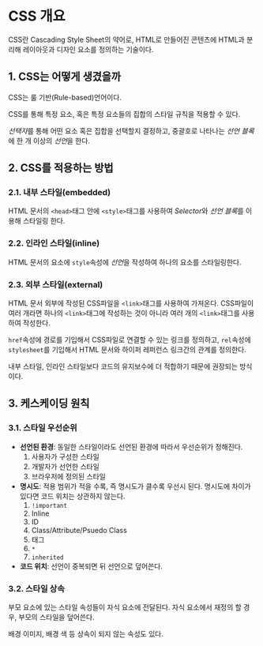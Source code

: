 # CSS 개요

CSS란 Cascading Style Sheet의 약어로, HTML로 만들어진 콘텐츠에 HTML과 분리해 레이아웃과 디자인 요소를 정의하는 기술이다.

## 1. CSS는 어떻게 생겼을까

CSS는 룰 기반(Rule-based)언어이다.

CSS를 통해 특정 요소, 혹은 특정 요소들의 집합의 스타일 규칙을 적용할 수 있다.

*선택자*를 통해 어떤 요소 혹은 집합을 선택할지 결정하고, 중괄호로 나타나는 *선언 블록*에 한 개 이상의 *선언*을 한다.

## 2. CSS를 적용하는 방법

### 2.1. 내부 스타일(embedded)

HTML 문서의 `<head>`태그 안에 `<style>`태그를 사용하여 *Selector*와 *선언 블록*를 이용해 스타일링 한다.

### 2.2. 인라인 스타일(inline)

HTML 문서의 요소에 `style`속성에 *선언*을 작성하여 하나의 요소를 스타일링한다.

### 2.3. 외부 스타일(external)

HTML 문서 외부에 작성된 CSS파일을 `<link>`태그를 사용하여 가져온다. CSS파일이 여러 개라면 하나의 `<link>`태그에 작성하는 것이 아니라 여러 개의 `<link>`태그를 사용하여 작성한다.

`href`속성에 경로를 기입해서 CSS파일로 연결할 수 있는 링크를 정의하고, `rel`속성에 `stylesheet`를 기입해서 HTML 문서와 하이퍼 레퍼런스 링크간의 관계를 정의한다.

내부 스타일, 인라인 스타일보다 코드의 유지보수에 더 적합하기 때문에 권장되는 방식이다.

## 3. 케스케이딩 원칙

### 3.1. 스타일 우선순위

- **선언된 환경**: 동일한 스타일이라도 선언된 환경에 따라서 우선순위가 정해진다.
  1. 사용자가 구성한 스타일
  2. 개발자가 선언한 스타일
  3. 브라우저에 정의된 스타일
- **명시도**: 적용 범위가 적을 수록, 즉 명시도가 클수록 우선시 된다. 명시도에 차이가 있다면 코드 위치는 상관하지 않는다.
  1. `!important`
  2. Inline
  3. ID
  4. Class/Attribute/Psuedo Class
  5. 태그
  6. `*`
  7. `inherited`
- **코드 위치**: 선언이 중복되면 뒤 선언으로 덮어쓴다.

### 3.2. 스타일 상속

부모 요소에 있는 스타일 속성들이 자식 요소에 전달된다. 자식 요소에서 재정의 할 경우, 부모의 스타일을 덮어쓴다.

배경 이미지, 배경 색 등 상속이 되지 않는 속성도 있다.
